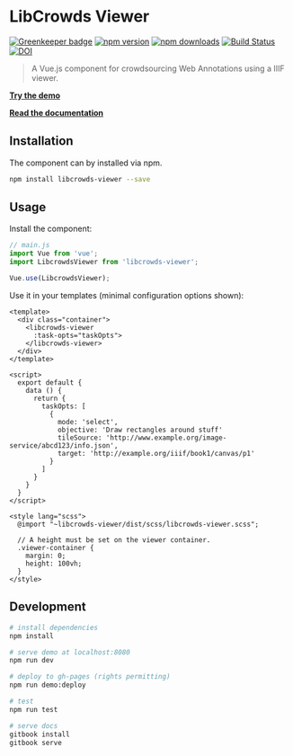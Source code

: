 # LibCrowds Viewer

[![Greenkeeper badge](https://badges.greenkeeper.io/LibCrowds/libcrowds-viewer.svg)](https://greenkeeper.io/)
[![npm version](https://badge.fury.io/js/libcrowds-viewer.svg)](https://badge.fury.io/js/libcrowds-viewer)
[![npm downloads](https://img.shields.io/npm/dt/libcrowds-viewer.svg)](https://badge.fury.io/js/libcrowds-viewer)
[![Build Status](https://travis-ci.org/LibCrowds/libcrowds-viewer.svg?branch=master)](https://travis-ci.org/LibCrowds/libcrowds-viewer)
[![DOI](https://zenodo.org/badge/95394175.svg)](https://zenodo.org/badge/latestdoi/95394175)

> A Vue.js component for crowdsourcing Web Annotations using a IIIF viewer.

[**Try the demo**](https://libcrowds.github.io/libcrowds-viewer/)

[**Read the documentation**](https://libcrowds.gitbooks.io/libcrowds-viewer-docs/content/)

## Installation

The component can by installed via npm.

``` bash
npm install libcrowds-viewer --save
```

## Usage

Install the component:

``` js
// main.js
import Vue from 'vue';
import LibcrowdsViewer from 'libcrowds-viewer';

Vue.use(LibcrowdsViewer);
```

Use it in your templates \(minimal configuration options shown\):

``` vue
<template>
  <div class="container">
    <libcrowds-viewer
      :task-opts="taskOpts">
    </libcrowds-viewer>
  </div>
</template>

<script>
  export default {
    data () {
      return {
        taskOpts: [
          {
            mode: 'select',
            objective: 'Draw rectangles around stuff'
            tileSource: 'http://www.example.org/image-service/abcd123/info.json',
            target: 'http://example.org/iiif/book1/canvas/p1'
          }
        ]
      }
    }
  }
</script>

<style lang="scss">
  @import "~libcrowds-viewer/dist/scss/libcrowds-viewer.scss";

  // A height must be set on the viewer container.
  .viewer-container {
    margin: 0;
    height: 100vh;
  }
</style>
```

## Development

``` bash
# install dependencies
npm install

# serve demo at localhost:8080
npm run dev

# deploy to gh-pages (rights permitting)
npm run demo:deploy

# test
npm run test

# serve docs
gitbook install
gitbook serve
```

